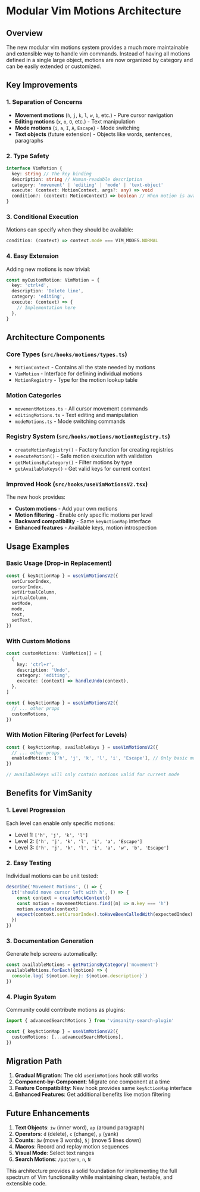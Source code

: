 # Modular Vim Motions Architecture

## Overview

The new modular vim motions system provides a much more maintainable and extensible way to handle vim commands. Instead of having all motions defined in a single large object, motions are now organized by category and can be easily extended or customized.

## Key Improvements

### 1. **Separation of Concerns**

- **Movement motions** (`h`, `j`, `k`, `l`, `w`, `b`, etc.) - Pure cursor navigation
- **Editing motions** (`x`, `o`, `O`, etc.) - Text manipulation
- **Mode motions** (`i`, `a`, `I`, `A`, `Escape`) - Mode switching
- **Text objects** (future extension) - Objects like words, sentences, paragraphs

### 2. **Type Safety**

```typescript
interface VimMotion {
  key: string // The key binding
  description: string // Human-readable description
  category: 'movement' | 'editing' | 'mode' | 'text-object'
  execute: (context: MotionContext, args?: any) => void
  condition?: (context: MotionContext) => boolean // When motion is available
}
```

### 3. **Conditional Execution**

Motions can specify when they should be available:

```typescript
condition: (context) => context.mode === VIM_MODES.NORMAL
```

### 4. **Easy Extension**

Adding new motions is now trivial:

```typescript
const myCustomMotion: VimMotion = {
  key: 'ctrl+d',
  description: 'Delete line',
  category: 'editing',
  execute: (context) => {
    // Implementation here
  },
}
```

## Architecture Components

### Core Types (`src/hooks/motions/types.ts`)

- `MotionContext` - Contains all the state needed by motions
- `VimMotion` - Interface for defining individual motions
- `MotionRegistry` - Type for the motion lookup table

### Motion Categories

- `movementMotions.ts` - All cursor movement commands
- `editingMotions.ts` - Text editing and manipulation
- `modeMotions.ts` - Mode switching commands

### Registry System (`src/hooks/motions/motionRegistry.ts`)

- `createMotionRegistry()` - Factory function for creating registries
- `executeMotion()` - Safe motion execution with validation
- `getMotionsByCategory()` - Filter motions by type
- `getAvailableKeys()` - Get valid keys for current context

### Improved Hook (`src/hooks/useVimMotionsV2.tsx`)

The new hook provides:

- **Custom motions** - Add your own motions
- **Motion filtering** - Enable only specific motions per level
- **Backward compatibility** - Same `keyActionMap` interface
- **Enhanced features** - Available keys, motion introspection

## Usage Examples

### Basic Usage (Drop-in Replacement)

```typescript
const { keyActionMap } = useVimMotionsV2({
  setCursorIndex,
  cursorIndex,
  setVirtualColumn,
  virtualColumn,
  setMode,
  mode,
  text,
  setText,
})
```

### With Custom Motions

```typescript
const customMotions: VimMotion[] = [
  {
    key: 'ctrl+r',
    description: 'Undo',
    category: 'editing',
    execute: (context) => handleUndo(context),
  },
]

const { keyActionMap } = useVimMotionsV2({
  // ... other props
  customMotions,
})
```

### With Motion Filtering (Perfect for Levels)

```typescript
const { keyActionMap, availableKeys } = useVimMotionsV2({
  // ... other props
  enabledMotions: ['h', 'j', 'k', 'l', 'i', 'Escape'], // Only basic motions
})

// availableKeys will only contain motions valid for current mode
```

## Benefits for VimSanity

### 1. **Level Progression**

Each level can enable only specific motions:

- Level 1: `['h', 'j', 'k', 'l']`
- Level 2: `['h', 'j', 'k', 'l', 'i', 'a', 'Escape']`
- Level 3: `['h', 'j', 'k', 'l', 'i', 'a', 'w', 'b', 'Escape']`

### 2. **Easy Testing**

Individual motions can be unit tested:

```typescript
describe('Movement Motions', () => {
  it('should move cursor left with h', () => {
    const context = createMockContext()
    const motion = movementMotions.find((m) => m.key === 'h')
    motion.execute(context)
    expect(context.setCursorIndex).toHaveBeenCalledWith(expectedIndex)
  })
})
```

### 3. **Documentation Generation**

Generate help screens automatically:

```typescript
const availableMotions = getMotionsByCategory('movement')
availableMotions.forEach((motion) => {
  console.log(`${motion.key}: ${motion.description}`)
})
```

### 4. **Plugin System**

Community could contribute motions as plugins:

```typescript
import { advancedSearchMotions } from 'vimsanity-search-plugin'

const { keyActionMap } = useVimMotionsV2({
  customMotions: [...advancedSearchMotions],
})
```

## Migration Path

1. **Gradual Migration**: The old `useVimMotions` hook still works
2. **Component-by-Component**: Migrate one component at a time
3. **Feature Compatibility**: New hook provides same `keyActionMap` interface
4. **Enhanced Features**: Get additional benefits like motion filtering

## Future Enhancements

1. **Text Objects**: `iw` (inner word), `ap` (around paragraph)
2. **Operators**: `d` (delete), `c` (change), `y` (yank)
3. **Counts**: `3w` (move 3 words), `5j` (move 5 lines down)
4. **Macros**: Record and replay motion sequences
5. **Visual Mode**: Select text ranges
6. **Search Motions**: `/pattern`, `n`, `N`

This architecture provides a solid foundation for implementing the full spectrum of Vim functionality while maintaining clean, testable, and extensible code.
